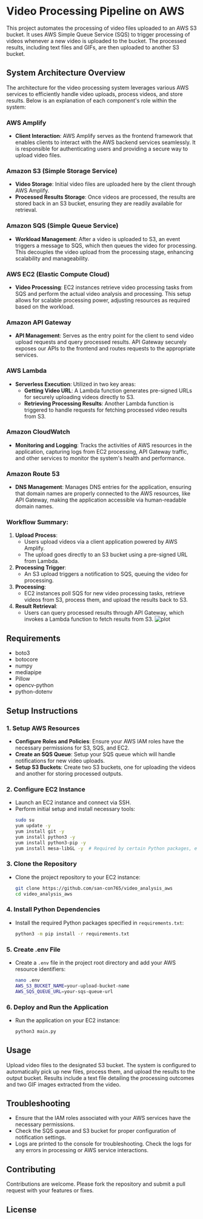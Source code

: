 # Video Processing Pipeline on AWS

This project automates the processing of video files uploaded to an AWS S3 bucket. It uses AWS Simple Queue Service (SQS) to trigger processing of videos whenever a new video is uploaded to the bucket. The processed results, including text files and GIFs, are then uploaded to another S3 bucket.

## System Architecture Overview

The architecture for the video processing system leverages various AWS services to efficiently handle video uploads, process videos, and store results. Below is an explanation of each component's role within the system:

### AWS Amplify
- **Client Interaction**: AWS Amplify serves as the frontend framework that enables clients to interact with the AWS backend services seamlessly. It is responsible for authenticating users and providing a secure way to upload video files.

### Amazon S3 (Simple Storage Service)
- **Video Storage**: Initial video files are uploaded here by the client through AWS Amplify.
- **Processed Results Storage**: Once videos are processed, the results are stored back in an S3 bucket, ensuring they are readily available for retrieval.

### Amazon SQS (Simple Queue Service)
- **Workload Management**: After a video is uploaded to S3, an event triggers a message to SQS, which then queues the video for processing. This decouples the video upload from the processing stage, enhancing scalability and manageability.

### AWS EC2 (Elastic Compute Cloud)
- **Video Processing**: EC2 instances retrieve video processing tasks from SQS and perform the actual video analysis and processing. This setup allows for scalable processing power, adjusting resources as required based on the workload.

### Amazon API Gateway
- **API Management**: Serves as the entry point for the client to send video upload requests and query processed results. API Gateway securely exposes our APIs to the frontend and routes requests to the appropriate services.

### AWS Lambda
- **Serverless Execution**: Utilized in two key areas:
  - **Getting Video URL**: A Lambda function generates pre-signed URLs for securely uploading videos directly to S3.
  - **Retrieving Processing Results**: Another Lambda function is triggered to handle requests for fetching processed video results from S3.

### Amazon CloudWatch
- **Monitoring and Logging**: Tracks the activities of AWS resources in the application, capturing logs from EC2 processing, API Gateway traffic, and other services to monitor the system's health and performance.

### Amazon Route 53
- **DNS Management**: Manages DNS entries for the application, ensuring that domain names are properly connected to the AWS resources, like API Gateway, making the application accessible via human-readable domain names.

### Workflow Summary:
1. **Upload Process**:
   - Users upload videos via a client application powered by AWS Amplify.
   - The upload goes directly to an S3 bucket using a pre-signed URL from Lambda.
2. **Processing Trigger**:
   - An S3 upload triggers a notification to SQS, queuing the video for processing.
3. **Processing**:
   - EC2 instances poll SQS for new video processing tasks, retrieve videos from S3, process them, and upload the results back to S3.
4. **Result Retrieval**:
   - Users can query processed results through API Gateway, which invokes a Lambda function to fetch results from S3.
![plot](architecture/architecture.jpeg)

## Requirements

- boto3  
- botocore  
- numpy  
- mediapipe  
- Pillow  
- opencv-python  
- python-dotenv

## Setup Instructions

### 1. **Setup AWS Resources**
   - **Configure Roles and Policies**: Ensure your AWS IAM roles have the necessary permissions for S3, SQS, and EC2.
   - **Create an SQS Queue**: Setup your SQS queue which will handle notifications for new video uploads.
   - **Setup S3 Buckets**: Create two S3 buckets, one for uploading the videos and another for storing processed outputs.

### 2. **Configure EC2 Instance**
   - Launch an EC2 instance and connect via SSH.
   - Perform initial setup and install necessary tools:
     ```bash
     sudo su
     yum update -y
     yum install git -y
     yum install python3 -y
     yum install python3-pip -y
     yum install mesa-libGL -y  # Required by certain Python packages, e.g., OpenCV
     ```

### 3. **Clone the Repository**
   - Clone the project repository to your EC2 instance:
     ```bash
     git clone https://github.com/san-con765/video_analysis_aws
     cd video_analysis_aws
     ```

### 4. **Install Python Dependencies**
   - Install the required Python packages specified in `requirements.txt`:
     ```bash
     python3 -m pip install -r requirements.txt
     ```

### 5. **Create .env File**
   - Create a `.env` file in the project root directory and add your AWS resource identifiers:
     ```bash
     nano .env
     AWS_S3_BUCKET_NAME=your-upload-bucket-name
     AWS_SQS_QUEUE_URL=your-sqs-queue-url
     ```

### 6. **Deploy and Run the Application**
   - Run the application on your EC2 instance:
     ```bash
     python3 main.py
     ```

## Usage

Upload video files to the designated S3 bucket. The system is configured to automatically pick up new files, process them, and upload the results to the output bucket. Results include a text file detailing the processing outcomes and two GIF images extracted from the video.

## Troubleshooting

- Ensure that the IAM roles associated with your AWS services have the necessary permissions.
- Check the SQS queue and S3 bucket for proper configuration of notification settings.
- Logs are printed to the console for troubleshooting. Check the logs for any errors in processing or AWS service interactions.

## Contributing

Contributions are welcome. Please fork the repository and submit a pull request with your features or fixes.

## License
